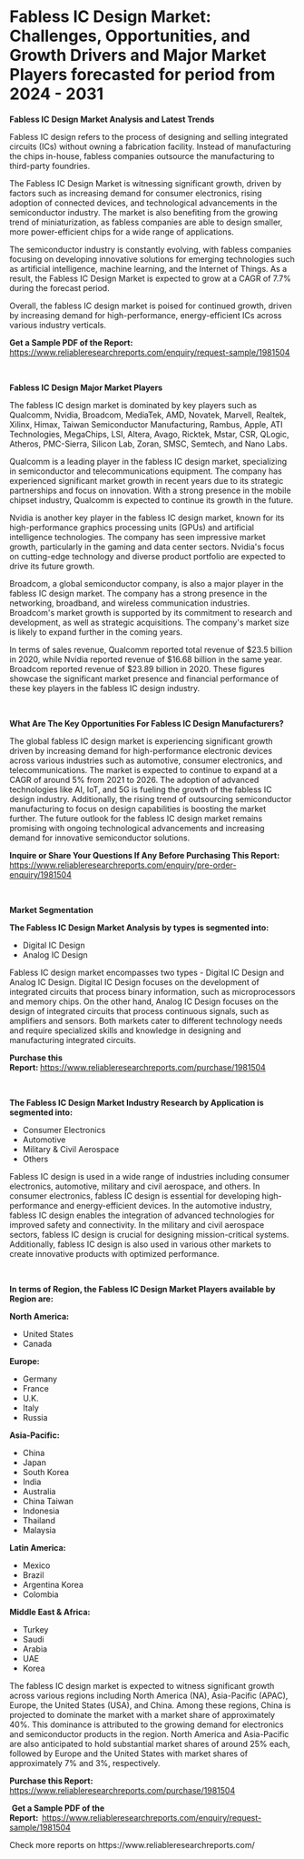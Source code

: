<p><h1>Fabless IC Design Market: Challenges, Opportunities, and Growth Drivers and Major Market Players forecasted for period from 2024 - 2031</h1></p><p><strong>Fabless IC Design Market Analysis and Latest Trends</strong></p>
<p><p>Fabless IC design refers to the process of designing and selling integrated circuits (ICs) without owning a fabrication facility. Instead of manufacturing the chips in-house, fabless companies outsource the manufacturing to third-party foundries.</p><p>The Fabless IC Design Market is witnessing significant growth, driven by factors such as increasing demand for consumer electronics, rising adoption of connected devices, and technological advancements in the semiconductor industry. The market is also benefiting from the growing trend of miniaturization, as fabless companies are able to design smaller, more power-efficient chips for a wide range of applications.</p><p>The semiconductor industry is constantly evolving, with fabless companies focusing on developing innovative solutions for emerging technologies such as artificial intelligence, machine learning, and the Internet of Things. As a result, the Fabless IC Design Market is expected to grow at a CAGR of 7.7% during the forecast period.</p><p>Overall, the fabless IC design market is poised for continued growth, driven by increasing demand for high-performance, energy-efficient ICs across various industry verticals.</p></p>
<p><strong>Get a Sample PDF of the Report:&nbsp;</strong> <a href="https://www.reliableresearchreports.com/enquiry/request-sample/1981504">https://www.reliableresearchreports.com/enquiry/request-sample/1981504</a></p>
<p>&nbsp;</p>
<p><strong>Fabless IC Design Major Market Players</strong></p>
<p><p>The fabless IC design market is dominated by key players such as Qualcomm, Nvidia, Broadcom, MediaTek, AMD, Novatek, Marvell, Realtek, Xilinx, Himax, Taiwan Semiconductor Manufacturing, Rambus, Apple, ATI Technologies, MegaChips, LSI, Altera, Avago, Ricktek, Mstar, CSR, QLogic, Atheros, PMC-Sierra, Silicon Lab, Zoran, SMSC, Semtech, and Nano Labs.</p><p>Qualcomm is a leading player in the fabless IC design market, specializing in semiconductor and telecommunications equipment. The company has experienced significant market growth in recent years due to its strategic partnerships and focus on innovation. With a strong presence in the mobile chipset industry, Qualcomm is expected to continue its growth in the future.</p><p>Nvidia is another key player in the fabless IC design market, known for its high-performance graphics processing units (GPUs) and artificial intelligence technologies. The company has seen impressive market growth, particularly in the gaming and data center sectors. Nvidia's focus on cutting-edge technology and diverse product portfolio are expected to drive its future growth.</p><p>Broadcom, a global semiconductor company, is also a major player in the fabless IC design market. The company has a strong presence in the networking, broadband, and wireless communication industries. Broadcom's market growth is supported by its commitment to research and development, as well as strategic acquisitions. The company's market size is likely to expand further in the coming years.</p><p>In terms of sales revenue, Qualcomm reported total revenue of $23.5 billion in 2020, while Nvidia reported revenue of $16.68 billion in the same year. Broadcom reported revenue of $23.89 billion in 2020. These figures showcase the significant market presence and financial performance of these key players in the fabless IC design industry.</p></p>
<p>&nbsp;</p>
<p><strong>What Are The Key Opportunities For Fabless IC Design Manufacturers?</strong></p>
<p><p>The global fabless IC design market is experiencing significant growth driven by increasing demand for high-performance electronic devices across various industries such as automotive, consumer electronics, and telecommunications. The market is expected to continue to expand at a CAGR of around 5% from 2021 to 2026. The adoption of advanced technologies like AI, IoT, and 5G is fueling the growth of the fabless IC design industry. Additionally, the rising trend of outsourcing semiconductor manufacturing to focus on design capabilities is boosting the market further. The future outlook for the fabless IC design market remains promising with ongoing technological advancements and increasing demand for innovative semiconductor solutions.</p></p>
<p><strong>Inquire or Share Your Questions If Any Before Purchasing This Report:</strong> <a href="https://www.reliableresearchreports.com/enquiry/pre-order-enquiry/1981504">https://www.reliableresearchreports.com/enquiry/pre-order-enquiry/1981504</a></p>
<p>&nbsp;</p>
<p><strong>Market Segmentation</strong></p>
<p><strong>The Fabless IC Design Market Analysis by types is segmented into:</strong></p>
<p><ul><li>Digital IC Design</li><li>Analog IC Design</li></ul></p>
<p><p>Fabless IC design market encompasses two types - Digital IC Design and Analog IC Design. Digital IC Design focuses on the development of integrated circuits that process binary information, such as microprocessors and memory chips. On the other hand, Analog IC Design focuses on the design of integrated circuits that process continuous signals, such as amplifiers and sensors. Both markets cater to different technology needs and require specialized skills and knowledge in designing and manufacturing integrated circuits.</p></p>
<p><strong>Purchase this Report:&nbsp;</strong><a href="https://www.reliableresearchreports.com/purchase/1981504">https://www.reliableresearchreports.com/purchase/1981504</a></p>
<p>&nbsp;</p>
<p><strong>The Fabless IC Design Market Industry Research by Application is segmented into:</strong></p>
<p><ul><li>Consumer Electronics</li><li>Automotive</li><li>Military & Civil Aerospace</li><li>Others</li></ul></p>
<p><p>Fabless IC design is used in a wide range of industries including consumer electronics, automotive, military and civil aerospace, and others. In consumer electronics, fabless IC design is essential for developing high-performance and energy-efficient devices. In the automotive industry, fabless IC design enables the integration of advanced technologies for improved safety and connectivity. In the military and civil aerospace sectors, fabless IC design is crucial for designing mission-critical systems. Additionally, fabless IC design is also used in various other markets to create innovative products with optimized performance.</p></p>
<p>&nbsp;</p>
<p><strong>In terms of Region, the Fabless IC Design Market Players available by Region are:</strong></p>
<p>
    <p> <strong> North America: </strong>
        <ul>
            <li>United States</li>
            <li>Canada</li>
        </ul>
        </p> 
    <p> <strong> Europe: </strong>
        <ul>
            <li>Germany</li>
            <li>France</li>
            <li>U.K.</li>
            <li>Italy</li>
            <li>Russia</li>
        </ul>
        </p> 
    <p> <strong> Asia-Pacific: </strong>
        <ul>
            <li>China</li>
            <li>Japan</li>
            <li>South Korea</li>
            <li>India</li>
            <li>Australia</li>
            <li>China Taiwan</li>
            <li>Indonesia</li>
            <li>Thailand</li>
            <li>Malaysia</li>
        </ul>
        </p> 
    <p> <strong> Latin America: </strong>
        <ul>
            <li>Mexico</li>
            <li>Brazil</li>
            <li>Argentina Korea</li>
            <li>Colombia</li>
        </ul>
        </p> 
    <p> <strong> Middle East & Africa: </strong>
        <ul>
            <li>Turkey</li>
            <li>Saudi</li>
            <li>Arabia</li>
            <li>UAE</li>
            <li>Korea</li>
        </ul>
    </p>
    </p>
<p><p>The fabless IC design market is expected to witness significant growth across various regions including North America (NA), Asia-Pacific (APAC), Europe, the United States (USA), and China. Among these regions, China is projected to dominate the market with a market share of approximately 40%. This dominance is attributed to the growing demand for electronics and semiconductor products in the region. North America and Asia-Pacific are also anticipated to hold substantial market shares of around 25% each, followed by Europe and the United States with market shares of approximately 7% and 3%, respectively.</p></p>
<p><strong>Purchase this Report: </strong><a href="https://www.reliableresearchreports.com/purchase/1981504">https://www.reliableresearchreports.com/purchase/1981504</a></p>
<p>&nbsp;<strong>Get a Sample PDF of the Report:&nbsp;&nbsp;</strong><a href="https://www.reliableresearchreports.com/enquiry/request-sample/1981504">https://www.reliableresearchreports.com/enquiry/request-sample/1981504</a></p>
<p><strong></strong></p>
<p>Check more reports on https://www.reliableresearchreports.com/</p>